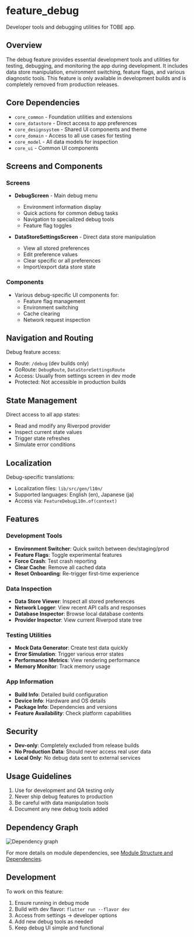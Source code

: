 # feature_debug

Developer tools and debugging utilities for TOBE app.

## Overview

The debug feature provides essential development tools and utilities for testing, debugging, and monitoring the app during development. It includes data store manipulation, environment switching, feature flags, and various diagnostic tools. This feature is only available in development builds and is completely removed from production releases.

## Core Dependencies

- `core_common` - Foundation utilities and extensions
- `core_datastore` - Direct access to app preferences
- `core_designsystem` - Shared UI components and theme
- `core_domain` - Access to all use cases for testing
- `core_model` - All data models for inspection
- `core_ui` - Common UI components

## Screens and Components

### Screens
- **DebugScreen** - Main debug menu
  - Environment information display
  - Quick actions for common debug tasks
  - Navigation to specialized debug tools
  - Feature flag toggles

- **DataStoreSettingsScreen** - Direct data store manipulation
  - View all stored preferences
  - Edit preference values
  - Clear specific or all preferences
  - Import/export data store state

### Components
- Various debug-specific UI components for:
  - Feature flag management
  - Environment switching
  - Cache clearing
  - Network request inspection

## Navigation and Routing

Debug feature access:
- Route: `/debug` (dev builds only)
- GoRoute: `DebugRoute`, `DataStoreSettingsRoute`
- Access: Usually from settings screen in dev mode
- Protected: Not accessible in production builds

## State Management

Direct access to all app states:
- Read and modify any Riverpod provider
- Inspect current state values
- Trigger state refreshes
- Simulate error conditions

## Localization

Debug-specific translations:
- Localization files: `lib/src/gen/l10n/`
- Supported languages: English (en), Japanese (ja)
- Access via: `FeatureDebugL10n.of(context)`

## Features

### Development Tools
- **Environment Switcher**: Quick switch between dev/staging/prod
- **Feature Flags**: Toggle experimental features
- **Force Crash**: Test crash reporting
- **Clear Cache**: Remove all cached data
- **Reset Onboarding**: Re-trigger first-time experience

### Data Inspection
- **Data Store Viewer**: Inspect all stored preferences
- **Network Logger**: View recent API calls and responses
- **Database Inspector**: Browse local database contents
- **Provider Inspector**: View current Riverpod state tree

### Testing Utilities
- **Mock Data Generator**: Create test data quickly
- **Error Simulation**: Trigger various error states
- **Performance Metrics**: View rendering performance
- **Memory Monitor**: Track memory usage

### App Information
- **Build Info**: Detailed build configuration
- **Device Info**: Hardware and OS details
- **Package Info**: Dependencies and versions
- **Feature Availability**: Check platform capabilities

## Security

- **Dev-only**: Completely excluded from release builds
- **No Production Data**: Should never access real user data
- **Local Only**: No debug data sent to external services

## Usage Guidelines

1. Use for development and QA testing only
2. Never ship debug features to production
3. Be careful with data manipulation tools
4. Document any new debug tools added

## Dependency Graph

![Dependency graph](../../docs/images/graphs/dep_graph_feature_debug.svg)

For more details on module dependencies, see [Module Structure and Dependencies](../../docs/modules.md).

## Development

To work on this feature:
1. Ensure running in debug mode
2. Build with dev flavor: `flutter run --flavor dev`
3. Access from settings → developer options
4. Add new debug tools as needed
5. Keep debug UI simple and functional